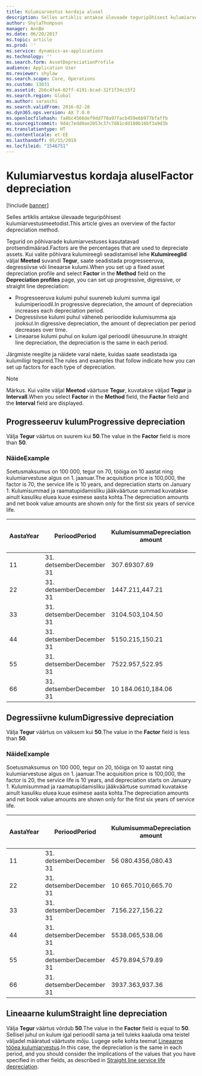 ```yaml
---
title: Kulumiarvestus kordaja alusel
description: Selles artiklis antakse ülevaade teguripõhisest kulumiarvestusmeetodist.
author: ShylaThompson
manager: AnnBe
ms.date: 06/20/2017
ms.topic: article
ms.prod: ''
ms.service: dynamics-ax-applications
ms.technology: ''
ms.search.form: AssetDepreciationProfile
audience: Application User
ms.reviewer: shylaw
ms.search.scope: Core, Operations
ms.custom: 13831
ms.assetid: 2b6c4fe4-02ff-4191-bcad-32f1f34c15f2
ms.search.region: Global
ms.author: saraschi
ms.search.validFrom: 2016-02-28
ms.dyn365.ops.version: AX 7.0.0
ms.openlocfilehash: fa8bc4566def9dd770a97facb459e6b977bfaffb
ms.sourcegitcommit: 9d4c7edd0ae2053c37c7d81cdd180b16bf3a9d3b
ms.translationtype: HT
ms.contentlocale: et-EE
ms.lasthandoff: 05/15/2019
ms.locfileid: "1546751"
---
```

# <a name="factor-depreciation"></a><span data-ttu-id="e0b6f-103">Kulumiarvestus kordaja alusel</span><span class="sxs-lookup"><span data-stu-id="e0b6f-103">Factor depreciation</span></span>

[!include [banner](../includes/banner.md)]

<span data-ttu-id="e0b6f-104">Selles artiklis antakse ülevaade teguripõhisest kulumiarvestusmeetodist.</span><span class="sxs-lookup"><span data-stu-id="e0b6f-104">This article gives an overview of the factor depreciation method.</span></span>

<span data-ttu-id="e0b6f-105">Tegurid on põhivarade kulumiarvestuses kasutatavad protsendimäärad.</span><span class="sxs-lookup"><span data-stu-id="e0b6f-105">Factors are the percentages that are used to depreciate assets.</span></span> <span data-ttu-id="e0b6f-106">Kui valite põhivara kulumireegli seadistamisel lehe **Kulumireeglid** väljal **Meetod** suvandi **Tegur**, saate seadistada progresseeruva, degressiivse või lineaarse kulumi.</span><span class="sxs-lookup"><span data-stu-id="e0b6f-106">When you set up a fixed asset depreciation profile and select **Factor** in the **Method** field on the **Depreciation profiles** page, you can set up progressive, digressive, or straight line depreciation:</span></span>

-   <span data-ttu-id="e0b6f-107">Progresseeruva kulumi puhul suureneb kulumi summa igal kulumiperioodil.</span><span class="sxs-lookup"><span data-stu-id="e0b6f-107">In progressive depreciation, the amount of depreciation increases each depreciation period.</span></span>
-   <span data-ttu-id="e0b6f-108">Degressiivse kulumi puhul väheneb perioodide kulumisumma aja jooksul.</span><span class="sxs-lookup"><span data-stu-id="e0b6f-108">In digressive depreciation, the amount of depreciation per period decreases over time.</span></span>
-   <span data-ttu-id="e0b6f-109">Lineaarse kulumi puhul on kulum igal perioodil ühesuurune.</span><span class="sxs-lookup"><span data-stu-id="e0b6f-109">In straight line depreciation, the depreciation is the same in each period.</span></span>

<span data-ttu-id="e0b6f-110">Järgmiste reeglite ja näidete varal näete, kuidas saate seadistada iga kulumiliigi tegureid.</span><span class="sxs-lookup"><span data-stu-id="e0b6f-110">The rules and examples that follow indicate how you can set up factors for each type of depreciation.</span></span> 

> [!NOTE] 
> <span data-ttu-id="e0b6f-111">Märkus. Kui valite väljal **Meetod** väärtuse **Tegur**, kuvatakse väljad **Tegur** ja **Intervall**.</span><span class="sxs-lookup"><span data-stu-id="e0b6f-111">When you select **Factor** in the **Method** field, the **Factor** field and the **Interval** field are displayed.</span></span>

## <a name="progressive-depreciation"></a><span data-ttu-id="e0b6f-112">Progresseeruv kulum</span><span class="sxs-lookup"><span data-stu-id="e0b6f-112">Progressive depreciation</span></span>
<span data-ttu-id="e0b6f-113">Välja **Tegur** väärtus on suurem kui **50**.</span><span class="sxs-lookup"><span data-stu-id="e0b6f-113">The value in the **Factor** field is more than **50**.</span></span>

### <a name="example"></a><span data-ttu-id="e0b6f-114">Näide</span><span class="sxs-lookup"><span data-stu-id="e0b6f-114">Example</span></span>

<span data-ttu-id="e0b6f-115">Soetusmaksumus on 100 000, tegur on 70, tööiga on 10 aastat ning kulumiarvestuse algus on 1. jaanuar.</span><span class="sxs-lookup"><span data-stu-id="e0b6f-115">The acquisition price is 100,000, the factor is 70, the service life is 10 years, and depreciation starts on January 1.</span></span> <span data-ttu-id="e0b6f-116">Kulumisummad ja raamatupidamisliku jääkväärtuse summad kuvatakse ainult kasuliku eluea kuue esimese aasta kohta.</span><span class="sxs-lookup"><span data-stu-id="e0b6f-116">The depreciation amounts and net book value amounts are shown only for the first six years of service life.</span></span>

| <span data-ttu-id="e0b6f-117">Aasta</span><span class="sxs-lookup"><span data-stu-id="e0b6f-117">Year</span></span> | <span data-ttu-id="e0b6f-118">Periood</span><span class="sxs-lookup"><span data-stu-id="e0b6f-118">Period</span></span>      | <span data-ttu-id="e0b6f-119">Kulumisumma</span><span class="sxs-lookup"><span data-stu-id="e0b6f-119">Depreciation amount</span></span> | <span data-ttu-id="e0b6f-120">Raamatupidamisliku jääkväärtuse summa</span><span class="sxs-lookup"><span data-stu-id="e0b6f-120">Net book value amount</span></span> |
|------|-------------|---------------------|-----------------------|
| <span data-ttu-id="e0b6f-121">1</span><span class="sxs-lookup"><span data-stu-id="e0b6f-121">1</span></span>    | <span data-ttu-id="e0b6f-122">31. detsember</span><span class="sxs-lookup"><span data-stu-id="e0b6f-122">December 31</span></span> | <span data-ttu-id="e0b6f-123">307.69</span><span class="sxs-lookup"><span data-stu-id="e0b6f-123">307.69</span></span>              | <span data-ttu-id="e0b6f-124">99 692.31</span><span class="sxs-lookup"><span data-stu-id="e0b6f-124">99,692.31</span></span>             |
| <span data-ttu-id="e0b6f-125">2</span><span class="sxs-lookup"><span data-stu-id="e0b6f-125">2</span></span>    | <span data-ttu-id="e0b6f-126">31. detsember</span><span class="sxs-lookup"><span data-stu-id="e0b6f-126">December 31</span></span> | <span data-ttu-id="e0b6f-127">1447.21</span><span class="sxs-lookup"><span data-stu-id="e0b6f-127">1,447.21</span></span>            | <span data-ttu-id="e0b6f-128">98,245.10</span><span class="sxs-lookup"><span data-stu-id="e0b6f-128">98,245.10</span></span>             |
| <span data-ttu-id="e0b6f-129">3</span><span class="sxs-lookup"><span data-stu-id="e0b6f-129">3</span></span>    | <span data-ttu-id="e0b6f-130">31. detsember</span><span class="sxs-lookup"><span data-stu-id="e0b6f-130">December 31</span></span> | <span data-ttu-id="e0b6f-131">3104.50</span><span class="sxs-lookup"><span data-stu-id="e0b6f-131">3,104.50</span></span>            | <span data-ttu-id="e0b6f-132">95,140.60</span><span class="sxs-lookup"><span data-stu-id="e0b6f-132">95,140.60</span></span>             |
| <span data-ttu-id="e0b6f-133">4</span><span class="sxs-lookup"><span data-stu-id="e0b6f-133">4</span></span>    | <span data-ttu-id="e0b6f-134">31. detsember</span><span class="sxs-lookup"><span data-stu-id="e0b6f-134">December 31</span></span> | <span data-ttu-id="e0b6f-135">5150.21</span><span class="sxs-lookup"><span data-stu-id="e0b6f-135">5,150.21</span></span>            | <span data-ttu-id="e0b6f-136">89,990.39</span><span class="sxs-lookup"><span data-stu-id="e0b6f-136">89,990.39</span></span>             |
| <span data-ttu-id="e0b6f-137">5</span><span class="sxs-lookup"><span data-stu-id="e0b6f-137">5</span></span>    | <span data-ttu-id="e0b6f-138">31. detsember</span><span class="sxs-lookup"><span data-stu-id="e0b6f-138">December 31</span></span> | <span data-ttu-id="e0b6f-139">7522.95</span><span class="sxs-lookup"><span data-stu-id="e0b6f-139">7,522.95</span></span>            | <span data-ttu-id="e0b6f-140">82,467.44</span><span class="sxs-lookup"><span data-stu-id="e0b6f-140">82,467.44</span></span>             |
| <span data-ttu-id="e0b6f-141">6</span><span class="sxs-lookup"><span data-stu-id="e0b6f-141">6</span></span>    | <span data-ttu-id="e0b6f-142">31. detsember</span><span class="sxs-lookup"><span data-stu-id="e0b6f-142">December 31</span></span> | <span data-ttu-id="e0b6f-143">10 184.06</span><span class="sxs-lookup"><span data-stu-id="e0b6f-143">10,184.06</span></span>           | <span data-ttu-id="e0b6f-144">72,283.38</span><span class="sxs-lookup"><span data-stu-id="e0b6f-144">72,283.38</span></span>             |

## <a name="digressive-depreciation"></a><span data-ttu-id="e0b6f-145">Degressiivne kulum</span><span class="sxs-lookup"><span data-stu-id="e0b6f-145">Digressive depreciation</span></span>
<span data-ttu-id="e0b6f-146">Välja **Tegur** väärtus on väiksem kui **50**.</span><span class="sxs-lookup"><span data-stu-id="e0b6f-146">The value in the **Factor** field is less than **50**.</span></span>

### <a name="example"></a><span data-ttu-id="e0b6f-147">Näide</span><span class="sxs-lookup"><span data-stu-id="e0b6f-147">Example</span></span>

<span data-ttu-id="e0b6f-148">Soetusmaksumus on 100 000, tegur on 20, tööiga on 10 aastat ning kulumiarvestuse algus on 1. jaanuar.</span><span class="sxs-lookup"><span data-stu-id="e0b6f-148">The acquisition price is 100,000, the factor is 20, the service life is 10 years, and depreciation starts on January 1.</span></span> <span data-ttu-id="e0b6f-149">Kulumisummad ja raamatupidamisliku jääkväärtuse summad kuvatakse ainult kasuliku eluea kuue esimese aasta kohta.</span><span class="sxs-lookup"><span data-stu-id="e0b6f-149">The depreciation amounts and net book value amounts are shown only for the first six years of service life.</span></span>

| <span data-ttu-id="e0b6f-150">Aasta</span><span class="sxs-lookup"><span data-stu-id="e0b6f-150">Year</span></span> | <span data-ttu-id="e0b6f-151">Periood</span><span class="sxs-lookup"><span data-stu-id="e0b6f-151">Period</span></span>      | <span data-ttu-id="e0b6f-152">Kulumisumma</span><span class="sxs-lookup"><span data-stu-id="e0b6f-152">Depreciation amount</span></span> | <span data-ttu-id="e0b6f-153">Raamatupidamisliku jääkväärtuse summa</span><span class="sxs-lookup"><span data-stu-id="e0b6f-153">Net book value amount</span></span> |
|------|-------------|---------------------|-----------------------|
| <span data-ttu-id="e0b6f-154">1</span><span class="sxs-lookup"><span data-stu-id="e0b6f-154">1</span></span>    | <span data-ttu-id="e0b6f-155">31. detsember</span><span class="sxs-lookup"><span data-stu-id="e0b6f-155">December 31</span></span> | <span data-ttu-id="e0b6f-156">56 080.43</span><span class="sxs-lookup"><span data-stu-id="e0b6f-156">56,080.43</span></span>           | <span data-ttu-id="e0b6f-157">43,919.57</span><span class="sxs-lookup"><span data-stu-id="e0b6f-157">43,919.57</span></span>             |
| <span data-ttu-id="e0b6f-158">2</span><span class="sxs-lookup"><span data-stu-id="e0b6f-158">2</span></span>    | <span data-ttu-id="e0b6f-159">31. detsember</span><span class="sxs-lookup"><span data-stu-id="e0b6f-159">December 31</span></span> | <span data-ttu-id="e0b6f-160">10 665.70</span><span class="sxs-lookup"><span data-stu-id="e0b6f-160">10,665.70</span></span>           | <span data-ttu-id="e0b6f-161">33,253.87</span><span class="sxs-lookup"><span data-stu-id="e0b6f-161">33,253.87</span></span>             |
| <span data-ttu-id="e0b6f-162">3</span><span class="sxs-lookup"><span data-stu-id="e0b6f-162">3</span></span>    | <span data-ttu-id="e0b6f-163">31. detsember</span><span class="sxs-lookup"><span data-stu-id="e0b6f-163">December 31</span></span> | <span data-ttu-id="e0b6f-164">7156.22</span><span class="sxs-lookup"><span data-stu-id="e0b6f-164">7,156.22</span></span>            | <span data-ttu-id="e0b6f-165">26,097.65</span><span class="sxs-lookup"><span data-stu-id="e0b6f-165">26,097.65</span></span>             |
| <span data-ttu-id="e0b6f-166">4</span><span class="sxs-lookup"><span data-stu-id="e0b6f-166">4</span></span>    | <span data-ttu-id="e0b6f-167">31. detsember</span><span class="sxs-lookup"><span data-stu-id="e0b6f-167">December 31</span></span> | <span data-ttu-id="e0b6f-168">5538.06</span><span class="sxs-lookup"><span data-stu-id="e0b6f-168">5,538.06</span></span>            | <span data-ttu-id="e0b6f-169">20,559.59</span><span class="sxs-lookup"><span data-stu-id="e0b6f-169">20,559.59</span></span>             |
| <span data-ttu-id="e0b6f-170">5</span><span class="sxs-lookup"><span data-stu-id="e0b6f-170">5</span></span>    | <span data-ttu-id="e0b6f-171">31. detsember</span><span class="sxs-lookup"><span data-stu-id="e0b6f-171">December 31</span></span> | <span data-ttu-id="e0b6f-172">4579.89</span><span class="sxs-lookup"><span data-stu-id="e0b6f-172">4,579.89</span></span>            | <span data-ttu-id="e0b6f-173">15,979.70</span><span class="sxs-lookup"><span data-stu-id="e0b6f-173">15,979.70</span></span>             |
| <span data-ttu-id="e0b6f-174">6</span><span class="sxs-lookup"><span data-stu-id="e0b6f-174">6</span></span>    | <span data-ttu-id="e0b6f-175">31. detsember</span><span class="sxs-lookup"><span data-stu-id="e0b6f-175">December 31</span></span> | <span data-ttu-id="e0b6f-176">3937.36</span><span class="sxs-lookup"><span data-stu-id="e0b6f-176">3,937.36</span></span>            | <span data-ttu-id="e0b6f-177">12,042.34</span><span class="sxs-lookup"><span data-stu-id="e0b6f-177">12,042.34</span></span>             |

## <a name="straight-line-depreciation"></a><span data-ttu-id="e0b6f-178">Lineaarne kulum</span><span class="sxs-lookup"><span data-stu-id="e0b6f-178">Straight line depreciation</span></span>
<span data-ttu-id="e0b6f-179">Välja **Tegur** väärtus võrdub **50**.</span><span class="sxs-lookup"><span data-stu-id="e0b6f-179">The value in the **Factor** field is equal to **50**.</span></span> <span data-ttu-id="e0b6f-180">Sellisel juhul on kulum igal perioodil sama ja teil tuleks kaaluda oma teistel väljadel määratud väärtuste mõju. Lugege selle kohta teemat [Lineaarne tööea kulumiarvestus](straight-line-service-life-depreciation.md).</span><span class="sxs-lookup"><span data-stu-id="e0b6f-180">In this case, the depreciation is the same in each period, and you should consider the implications of the values that you have specified in other fields, as described in [Straight line service life depreciation](straight-line-service-life-depreciation.md).</span></span>



